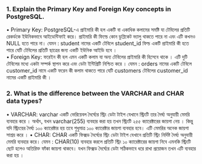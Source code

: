 ### 1. Explain the Primary Key and Foreign Key concepts in PostgreSQL. <br>
•	Primary Key: PostgreSQL-এ প্রাইমারি কী হল একটি বা একাধিক কলামের সমষ্টি যা টেবিলের প্রতিটি রেকর্ডকে ইউনিকভাবে আইডেন্টিফাই করে। প্রাইমারি কী ফিল্ডে কোন ডুপ্লিকেট ভ্যালু থাকতে পারে না এবং এটি কখনও NULL হতে পারে না। যেমন : student নামের একটি টেবিলে student_id ফিল্ড একটি প্রাইমারি কী হতে পারে যেটি টেবিলের প্রতিটি ছাত্রের জন্য একটি ইউনিক আইডি হবে ।
<br>
•	Foreign Key: ফরেইন কী হল এমন একটি কলাম যা অন্য টেবিলের প্রাইমারি কী হিসেবে থাকে । এটি দুটি টেবিলের মধ্যে একটা সম্পর্ক স্থাপন করে এবং ডেটা ইন্টিগ্রিটি নিশ্চিত করে । যেমন : orders নামের একটি টেবিলে customer_id নামে একটি ফরেন কী কলাম থাকতে পারে যেটি customers টেবিলের customer_id নামের একটি প্রাইমারি কী ।
<br>
### 2. What is the difference between the VARCHAR and CHAR data types? <br>
•	VARCHAR: varchar একটি ভেরিয়েবল দৈর্ঘ্যের স্ট্রিং ডেটা টাইপ যেখানে স্ট্রিংটি তার দৈর্ঘ্য অনুযায়ী মেমরি ব্যবহার করে । অর্থাৎ, যখন varchar(255) ব্যবহার করা হয় তখন স্ট্রিংটি ২৫৫ ক্যারেক্টারের জায়গা নেয় । কিন্তু যদি স্ট্রিংয়ের দৈর্ঘ্য ১০০ ক্যারেক্টার হয় তবে শুধুমাত্র ১০০ ক্যারেক্টার জায়গা ব্যবহার হবে। এটি মেমরির অনেক জায়গা সাশ্রয় করে ।
•	CHAR: CHAR একটি ফিক্সড দৈর্ঘ্যের স্ট্রিং ডেটা টাইপ যেখানে প্রতিটি স্ট্রিং নির্দিষ্ট দৈর্ঘ্য অনুযায়ী মেমরি ব্যবহার করে। যেমন : CHAR(10) ব্যবহার করলে প্রতিটি স্ট্রিং ১০ ক্যারেক্টারের জায়গা নিবে এমনকি স্ট্রিংটি ছোট হলেও অতিরিক্ত ফাঁকা জায়গা থাকবে। যখন ফিক্সড দৈর্ঘ্যের ডেটা সঠিকভাবে ধরে রাখা প্রয়োজন তখন এটি ব্যবহার করা হয় ।